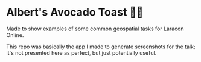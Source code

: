 # Albert's Avocado Toast 🥑🍞

Made to show examples of some common geospatial tasks for Laracon Online.

This repo was basically the app I made to generate screenshots for the talk; it's not presented here as perfect, but just potentially useful.
